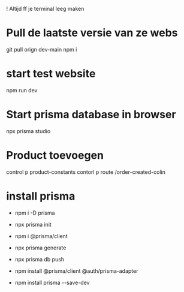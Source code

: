 ! Altijd ff je terminal leeg maken

# Pull de laatste versie van ze webs
git pull orign dev-main
npm i 

# start test website 
npm run dev

# Start prisma database in browser
npx prisma studio



# Product toevoegen
control p product-constants
contorl p route /order-created-colin



# install prisma  
- npm i -D prisma
- npx prisma init
- npm i @prisma/client
- npx prisma generate 
- npx prisma db push 

- npm install @prisma/client @auth/prisma-adapter
- npm install prisma --save-dev

